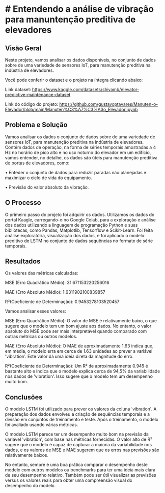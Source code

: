 # # Entendendo a análise de vibração para manuntenção preditiva de elevadores

## Visão Geral

Neste projeto, vamos analisar os dados disponíveis, no conjunto de dados sobre de uma variedade de sensores IoT, para manutenção preditiva na indústria de elevadores. 

Você pode conferir o dataset e o projeto na íntegra clicando abaixo:

Link dataset: https://www.kaggle.com/datasets/shivamb/elevator-predictive-maintenance-dataset

Link do código do projeto: https://github.com/gustavoptavares/Manuten-o-Elevador/blob/main/Manuten%C3%A7%C3%A3o_Elevador.ipynb

## Problema e Solução

Vamos analisar os dados o conjunto de dados sobre de uma variedade de sensores IoT, para manutenção preditiva na indústria de elevadores. Contém dados de operação, na forma de séries temporais amostradas a 4 Hz no horário de pico alto e no uso noturno do elevador em um edifício, vamos entender, no detalhe, os dados são úteis para manutenção preditiva de portas de elevadores, como:

• Enteder o conjunto de dados para reduzir paradas não planejadas e maximizar o ciclo de vida do equipamento.

• Previsão do valor absoluto da vibração. 

## O Processo

O primeiro passo do projeto foi adquirir os dados. Utilizamos os dados do portal Kaagle, carregando-o no Google Colab, para a exploração e análise dos dados utilizando a linguagem de programação Python e suas bibliotecas, como Pandas, Matplotlib, Tensorflow e Scikit-Learn. Foi feita análise exploratória, visualização dos dados, e foi aplicado o modelo preditivo de LSTM no conjunto de dados sequências no formato de série temporais.

## Resultados

Os valores das métricas calculadas:

MSE (Erro Quadrático Médio): 31.671153220256016

MAE (Erro Absoluto Médio): 1.6311902100839857

R²(Coeficiente de Determinação): 0.9453278103520457

Vamos analisar esses valores:

MSE (Erro Quadrático Médio): O valor de MSE é relativamente baixo, o que sugere que o modelo tem um bom ajuste aos dados. No entanto, o valor absoluto do MSE pode ser mais interpretável quando comparado com outras métricas ou outros modelos.

MAE (Erro Absoluto Médio): O MAE de aproximadamente 1.63 indica que, em média, o modelo erra em cerca de 1.63 unidades ao prever a variável 'vibration'. Este valor dá uma ideia direta da magnitude do erro.

R²(Coeficiente de Determinação): Um R² de aproximadamente 0.945 é bastante alto e indica que o modelo explica cerca de 94,5% da variabilidade nos dados de 'vibration'. Isso sugere que o modelo tem um desempenho muito bom.

## Conclusões

O modelo LSTM foi utilizado para prever os valores da coluna 'vibration'. A preparação dos dados envolveu a criação de sequências temporais e a divisão em conjuntos de treinamento e teste. Após o treinamento, o modelo foi avaliado usando várias métricas.

O modelo LSTM parece ter um desempenho muito bom na previsão da variável 'vibration', com base nas métricas fornecidas. O valor alto de R² sugere que o modelo é capaz de capturar a maioria da variabilidade nos dados, e os valores de MSE e MAE sugerem que os erros nas previsões são relativamente baixos.

No entanto, sempre é uma boa prática comparar o desempenho deste modelo com outros modelos ou benchmarks para ter uma ideia mais clara de seu desempenho relativo. Também pode ser útil visualizar as previsões versus os valores reais para obter uma compreensão visual do desempenho do modelo.​
